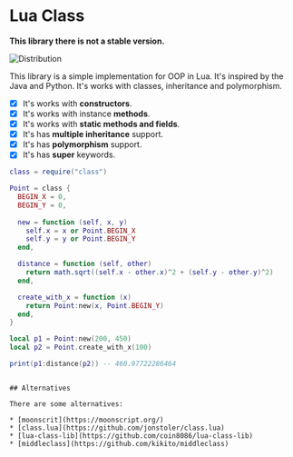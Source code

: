 # Lua Class

**This library there is not a stable version.**

![Distribution](https://github.com/Felyp-Henrique/class/actions/workflows/distribution.yml/badge.svg)

This library is a simple implementation for OOP in Lua. It's inspired by the Java and Python. It's works with classes, inheritance and polymorphism.

* [x] It's works with **constructors**.
* [x] It's works with instance **methods**.
* [x] It's works with **static methods and fields**.
* [x] It's has **multiple inheritance** support.
* [x] It's has **polymorphism** support.
* [x] It's has **super** keywords.

```lua
class = require("class")

Point = class {
  BEGIN_X = 0,
  BEGIN_Y = 0,
  
  new = function (self, x, y)
    self.x = x or Point.BEGIN_X
    self.y = y or Point.BEGIN_Y
  end,

  distance = function (self, other)
    return math.sqrt((self.x - other.x)^2 + (self.y - other.y)^2)
  end,

  create_with_x = function (x)
    return Point:new(x, Point.BEGIN_Y)
  end,
}

local p1 = Point:new(200, 450)
local p2 = Point.create_with_x(100)

print(p1:distance(p2)) -- 460.97722286464
```
```

## Alternatives

There are some alternatives:

* [moonscrit](https://moonscript.org/)
* [class.lua](https://github.com/jonstoler/class.lua)
* [lua-class-lib](https://github.com/coin8086/lua-class-lib)
* [middleclass](https://github.com/kikito/middleclass)

